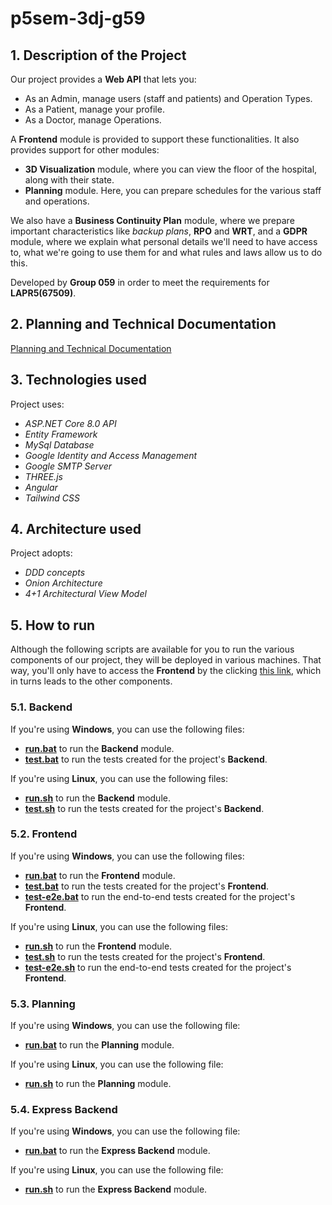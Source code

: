 # p5sem-3dj-g59

## 1. Description of the Project

Our project provides a **Web API** that lets you:
* As an Admin, manage users (staff and patients) and Operation Types.
* As a Patient, manage your profile.
* As a Doctor, manage Operations.

A **Frontend** module is provided to support these functionalities. It also provides support for other modules:
* **3D Visualization** module, where you can view the floor of the hospital, along with their state.
* **Planning** module. Here, you can prepare schedules for the various staff and operations.

We also have a **Business Continuity Plan** module, where we prepare important characteristics like *backup plans*, **RPO** and **WRT**, and a **GDPR** module, where we explain what personal details we'll need to have access to, what we're going to use them for and what rules and laws allow us to do this.

Developed by **Group 059** in order to meet the requirements for **LAPR5(67509)**.

## 2. Planning and Technical Documentation

[Planning and Technical Documentation](docs/readme.md)

## 3. Technologies used

Project uses:
* *ASP.NET Core 8.0 API*
* *Entity Framework*
* *MySql Database*
* *Google Identity and Access Management*
* *Google SMTP Server*
* *THREE.js*
* *Angular*
* *Tailwind CSS*

## 4. Architecture used

Project adopts:
* *DDD concepts*
* *Onion Architecture*
* *4+1 Architectural View Model*

## 5. How to run

Although the following scripts are available for you to run the various components of our project, they will be deployed in various machines. That way, you'll only have to access the **Frontend** by the clicking [this link](), which in turns leads to the other components.

### 5.1. Backend

If you're using **Windows**, you can use the following files:
* [**run.bat**](scripts/backend/run.bat) to run the **Backend** module.
* [**test.bat**](scripts/backend/test.bat) to run the tests created for the project's **Backend**.

If you're using **Linux**, you can use the following files:
* [**run.sh**](scripts/backend/run.sh) to run the **Backend** module.
* [**test.sh**](scripts/backend/test.sh) to run the tests created for the project's **Backend**.

### 5.2. Frontend

If you're using **Windows**, you can use the following files:
* [**run.bat**](scripts/frontend/run.bat) to run the **Frontend** module.
* [**test.bat**](scripts/frontend/test.bat) to run the tests created for the project's **Frontend**.
* [**test-e2e.bat**](scripts/frontend/test-e2e.bat) to run the end-to-end tests created for the project's **Frontend**.

If you're using **Linux**, you can use the following files:
* [**run.sh**](scripts/frontend/run.sh) to run the **Frontend** module.
* [**test.sh**](scripts/frontend/test.sh) to run the tests created for the project's **Frontend**.
* [**test-e2e.sh**](scripts/frontend/test-e2e.sh) to run the end-to-end tests created for the project's **Frontend**.

### 5.3. Planning

If you're using **Windows**, you can use the following file:
* [**run.bat**](scripts/planning/run.bat) to run the **Planning** module.

If you're using **Linux**, you can use the following file:
* [**run.sh**](scripts/planning/run.sh) to run the **Planning** module.

### 5.4. Express Backend

If you're using **Windows**, you can use the following file:
* [**run.bat**](scripts/express-backend/run.bat) to run the **Express Backend** module.

If you're using **Linux**, you can use the following file:
* [**run.sh**](scripts/express-backend/run.sh) to run the **Express Backend** module.
